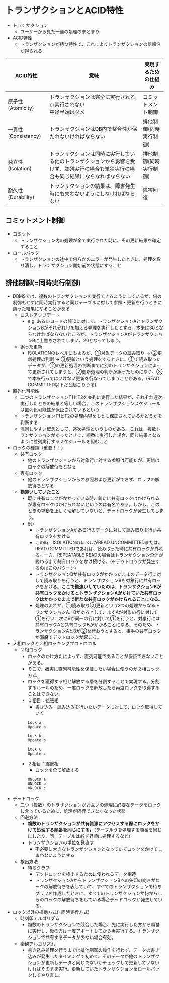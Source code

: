 # トランザクションとACID特性
- トランザクション
  - ユーザーから見た一連の処理のまとまり
- ACID特性
  - トランザクションが持つ特性で、これによりトランザクションの信頼性が得られる

|ACID特性|意味|実現するための仕組み|
|-|-|-|
|原子性(Atomicity)|トランザクションは完全に実行されるor実行されない<br>中途半端はダメ|コミットメント制御|
|一貫性(Consistency)|トランザクションはDB内で整合性が保たれないければならない|排他制御(同時実行制御)|
|独立性(Isolation)|トランザクションは同時に実行している他のトランザクションから影響を受けず、並列実行の場合も単独実行の場合も同じ結果にならなればならない|排他制御(同時実行制御)|
|耐久性(Durability)|トランザクションの結果は、障害発生時にも失わないようにしなければならない|障害回復|

## コミットメント制御
- コミット
  - トランザクション内の処理が全て実行された時に、その更新結果を確定すること
- ロールバック
  - トランザクションの途中で何らかのエラーが発生したときに、処理を取り消し、トランザクション開始前の状態にすること

## 排他制御(=同時実行制御)
- DBMSでは、複数のトランザクションを実行できるようにしているが、何の制御もせずに同時実行すると同じテーブルに対して参照・更新を行うときに誤った結果になることがある
  - ロストアップデート
    - e.g. あるレコードの値10に対して、トランザクションAとトランザクションBがそれぞれ10を加える処理を実行したとする。本来は30とならなければならないところが、トランザクションAがトランザクションBに上書きされてしまい、20となってしまう。
  - 誤った更新
    - ISOLATIONのレベルにもよるが、①対象データの読み取り → ②更新処理の判断 → ③更新という処理をするときに、①で読み取ったデータが、②の更新処理の判断までに別のトランザクションによって更新されてしまうと、②更新処理の判断が誤ったものになり、③で本来行ってはいけない更新を行なってしまうことがある。(READ COMMITTED以下だと起こりうる)
- 直列化可能性
  - 二つのトランザクションT1とT2を並列に実行した結果が、それぞれ逐次実行したときの結果と等しい場合、このトランザクションスケジュールは直列化可能性が保証されているという
  - トランザクションT1とT2の処理内容をもとに保証されているかどうかを判断する
  - 混同しやすい概念として、逐次処理というものがある。これは、複数トランザクションがあったときに、順番に実行した場合、同じ結果となるように並列実行するスケジュールを組むこと
- ロックの種類（重要！！）
  - 共有ロック
    - 他のトランザクションから対象行に対する参照は可能だが、更新はロックの解放待ちとなる
  - 専有ロック
    - 他のトランザクションからの参照および更新ができず、ロックの解放待ちとなる
  - **勘違いしていたこと**
    - 既に共有ロックがかかっている時、新たに共有ロックはかけられるが専有ロックはかけられないというのは有名である。しかし、このときの挙動を正しく理解していないと、デットロックが発生してしまう。
    - 例）
      - トランザクションAがある行のデータに対して読み取りを行い共有ロックをかける
      - この時、ISOLATIONのレベルがREAD UNCOMMITTEDまたは、READ COMMITTEDであれば、読み取った時に共有ロックが外れる。一方、REPEATABLE READの場合はトランザクション全体が終わるまで共有ロックをかけ続ける。(←デットロックが発生するのはこのパターン)
      - トランザクションBが共有ロックがかかったままのデータ行に対して読み取りを行うと、トランザクションBも対象行に共有ロックをかける。**ここで勘違いしていたのは、トランザクションBが共有ロックをかけるとトランザクションAがかけていた共有ロックはかかったままで新たな共有ロックがかけられることになる。**
      - 処理の流れが、①読み取り②更新という2つの処理からなるトランザクションA、Bがあるとして、まずAが対象の行に対して①を行い、次にBが同一の行に対して①を行うと、対象行には共有ロックAと共有ロックBがかかることになる。そのため、トランザクションAとBが②を行おうとすると、相手の共有ロックが邪魔でデットロックが起こる。
- ２相ロックと２相ロッキングプロトロコル
  - ２相ロック
    - ロックのかけ方たによって、直列可能であることが保証できないことがある。
    - そこで、確実に直列可能性を保証したい場合に使うのが２相ロック方式。
    - ロックを獲得する相と解放する層を分割することで実現する。分割するルールのため、一度ロックを解放したら再度ロックを取得することはできない。
    - １相目：拡張相
      - 書き込み・読み込みを行いたいデータに対して、ロック取得していく
      ```
      Lock a
      Update a

      Lock b
      Update b

      Lock c
      Update c
      ```
    - ２相目：縮退相
      - ロックを全て解放する
      ```
      UNLOCK a
      UNLOCK b
      UNLOCK c
      ```
- デットロック
  - 二つ（複数）のトラザクションがお互いの処理に必要なデータをロックし合っているために、処理が続行できなくなった状態
  - 回避方法
    - **複数のトランザクションが共有資源にアクセスする際にロックをかけて処理する順番を同じにする。**（テーブルうを処理する順番を同じにしたり、同一テーブルは必ず昇順に処理するなど）
    - トランザクションの単位を見直す
      - 不必要に大きなトランザクションとなっていてロックをかけてしまわないようにする
  - 検出方法
    - 待ちグラフ
      - デッドロックを検出するために使われるデータ構造
      - トランザクションAからトランザクションBへの矢印の向きがロックの解放待ちを表していて、すべてのトランザクションで待ちグラフを作成したときに、すべてのトランザクションが何からしらのロックの解放待ちをしている場合デッドロックが発生している。
- ロック以外の排他方式(=同時実行方式)
  - 時刻印アルゴリズム
    - 複数のトランザクションで競合した場合、先に実行した方から順番に実行し、後の方は一度アボートしてから再実行する。トランザクションで共有するデータが少ない場合有効。
  - 楽観アルゴリズム
    - 書き込み処理を行うまでは排他制御の操作を行わず、データの書き込みが発生したタイミングで初めて、そのデータが他のトランザクションが更新しデータと同じでないかチェックして更新していないければそのまま実行。更新していたトランザクションをロールバックしてやり直し。